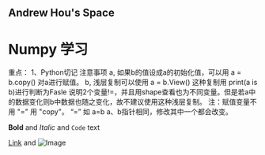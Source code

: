 ## Andrew Hou's Space
# Numpy 学习
重点：
1、Python切记 注意事项
a, 如果b的值设成a的初始化值，可以用 a = b.copy() 对a进行赋值。
b, 浅层复制可以使用  a = b.View()  这种复制用 print(a is b)进行判断为Fasle 说明2个变量!=，并且用shape查看也为不同变量。但是若a中的数据变化则b中数据也随之变化，故不建议使用这种浅层复制。
注：赋值变量不用 "=" 用 "copy"。 “=” 如 a=b a、b指针相同，修改其中一个都会改变。 



**Bold** and _Italic_ and `Code` text

[Link](url) and ![Image](src)
